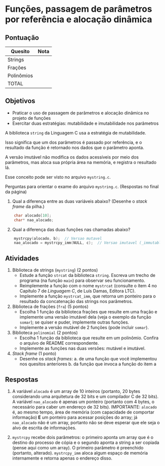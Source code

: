 # Funções, passagem de parâmetros por referência e alocação dinâmica

## Pontuação

| Quesito | Nota |
|---------|------|
| Strings |      |
| Frações |      |
| Polinômios|      |
| TOTAL   |      |

## Objetivos

- Praticar o uso de passagem de parâmetros e alocação dinâmica no projeto de funções
- Exercitar duas estratégias: mutabilidade e imutabilidade nos parâmetros

A biblioteca `string` da Linguagem C usa a estratégia de mutabilidade.

Isso significa que um dos parâmetros é passado por referência, e o resultado
da função é retornado nos dados que o parâmetro aponta.

A versão imutável não modifica os dados acessíveis por meio dos parâmetros,
mas aloca sua própria área na memória, e registra o resultado lá.

Esse conceito pode ser visto no arquivo `mystring.c`.

Perguntas para orientar o exame do arquivo `mystring.c`. (Respostas no final da página)
1. Qual a diferença entre as duas variáveis abaixo? 
(Desenhe o _stack frame_ da pilha.)
```c
    char alocado[10];
    char* nao_alocado;
```
2. Qual a diferença das duas funções nas chamadas abaixo?
```c
    mystrcpy(alocado, b);  // Versao mutavel 
    nao_alocado = mystrcpy_imm(NULL, c);  // Versao imutavel (_immutable_)
```

## Atividades

1. Biblioteca de strings (`mystring`) (2 pontos)
   - Estude a funçâo `strcat` da biblioteca `string`. Escreva um trecho de programa (na função `main`) para observar seu funcionamento. 
   - Reimplemente a função com o nome `mystrcat` (consulte o ítem 4 no Capítulo 7 de _Linguagem C_, de Luís Damas, Editora LTC).
   - Implemente a função `mystrcat_imm`, que retorna um ponteiro para o resultado da concatenação das strings nos parâmetros.
2. Biblioteca de frações (`fra`) (5 pontos)
   - Escolha 1 função da biblioteca frações que resulte em uma fração e implemente uma versão imutável dela (veja o exemplo da função `somar`); se quiser e puder, implemente outras funções.
   - Implemente a versão mutável de 2 funções (pode incluir `somar`).
3. Biblioteca `polinomial` (2 pontos)
   - Escolha 1 função da biblioteca que resulte em um polinômio. Confira o arquivo de README correspondente.
   - Implemente as funções nas duas versões: mutável e imutável.
4. _Stack frame_ (1 ponto)
   - Desenhe os _stack frames_:
     a. de uma função que você implementou nos quesitos anteriores
     b. da função que invoca a função do item a


## Respostas

1. A variável `alocado` é um array de 10 inteiros (portanto, 20 bytes considerando uma arquitetura de 32 bits e um compilador C de 32 bits). A variável `nao_alocado` é apenas um ponteiro (portanto com 4 bytes, o necessário para caber um endereço de 32 bits). IMPORTANTE: `alocado` é, ao mesmo tempo, área de memória (com capacidade de comportar informação) **E** um ponteiro para acessar posições do array; já `nao_alocado` não é um array, portanto não se deve esperar que ele seja o alvo de escrita de informações.

2. `mystrcpy` recebe dois parâmetros: o primeiro aponta um array que é o destino do processo de cópia e o segundo aponta a string a ser copiada (pense aqui como um array). O primeiro parâmetro é preenchido (portanto, alterado). `mystrcpy_imm` aloca algum espaço de memória internamente e retorna apenas o endereço disso.
